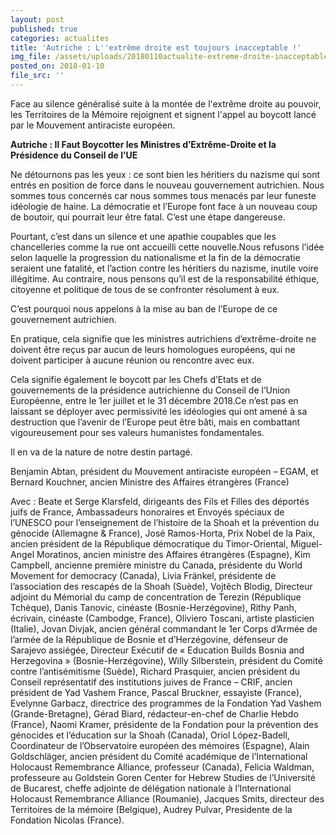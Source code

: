 ```yaml
---
layout: post
published: true
categories: actualites
title: 'Autriche : L''extrême droite est toujours inacceptable !'
img_file: /assets/uploads/20180110actualite-extreme-droite-inacceptable.jpg
posted_on: 2018-01-10
file_src: ''
---
```

Face au silence généralisé suite à la montée de l'extrême droite au pouvoir, les Territoires de la Mémoire rejoignent et signent l'appel au boycott lancé par le Mouvement antiraciste européen. 

**Autriche : Il Faut Boycotter les Ministres d’Extrême-Droite et la Présidence du Conseil de l’UE**

Ne détournons pas les yeux : ce sont bien les héritiers du nazisme qui sont entrés en position de force dans le nouveau gouvernement autrichien. Nous sommes tous concernés car nous sommes tous menacés par leur funeste idéologie de haine. La démocratie et l’Europe font face à un nouveau coup de boutoir, qui pourrait leur être fatal. C’est une étape dangereuse.

Pourtant, c’est dans un silence et une apathie coupables que les chancelleries comme la rue ont accueilli cette nouvelle.Nous refusons l’idée selon laquelle la progression du nationalisme et la fin de la démocratie seraient une fatalité, et l’action contre les héritiers du nazisme, inutile voire illégitime. Au contraire, nous pensons qu’il est de la responsabilité éthique, citoyenne et politique de tous de se confronter résolument à eux.

C’est pourquoi nous appelons à la mise au ban de l’Europe de ce gouvernement autrichien.

En pratique, cela signifie que les ministres autrichiens d’extrême-droite ne doivent être reçus par aucun de leurs homologues européens, qui ne doivent participer à aucune réunion ou rencontre avec eux.

Cela signifie également le boycott par les Chefs d’Etats et de gouvernements de la présidence autrichienne du Conseil de l’Union Européenne, entre le 1er juillet et le 31 décembre 2018.Ce n’est pas en laissant se déployer avec permissivité les idéologies qui ont amené à sa destruction que l’avenir de l’Europe peut être bâti, mais en combattant vigoureusement pour ses valeurs humanistes fondamentales.

Il en va de la nature de notre destin partagé.

Benjamin Abtan, président du Mouvement antiraciste européen – EGAM, et Bernard Kouchner, ancien Ministre des Affaires étrangères (France)

Avec : Beate et Serge Klarsfeld, dirigeants des Fils et Filles des déportés juifs de France, Ambassadeurs honoraires et Envoyés spéciaux de l’UNESCO pour l’enseignement de l’histoire de la Shoah et la prévention du génocide (Allemagne & France), José Ramos-Horta, Prix Nobel de la Paix, ancien président de la République démocratique du Timor-Oriental, Miguel-Angel Moratinos, ancien ministre des Affaires étrangères (Espagne), Kim Campbell, ancienne première ministre du Canada, présidente du World Movement for democracy (Canada), Livia Fränkel, présidente de l’association des rescapés de la Shoah (Suède), Vojtěch Blodig, Directeur adjoint du Mémorial du camp de concentration de Terezin (République Tchèque), Danis Tanovic, cinéaste (Bosnie-Herzégovine), Rithy Panh, écrivain, cinéaste (Cambodge, France), Oliviero Toscani, artiste plasticien (Italie), Jovan Divjak, ancien général commandant le 1er Corps d’Armée de l’armée de la République de Bosnie et d’Herzégovine, défenseur de Sarajevo assiégée, Directeur Exécutif de « Education Builds Bosnia and Herzegovina » (Bosnie-Herzégovine), Willy Silberstein, président du Comité contre l’antisémitisme (Suède), Richard Prasquier, ancien président du Conseil représentatif des institutions juives de France – CRIF, ancien président de Yad Vashem France, Pascal Bruckner, essayiste (France), Evelynne Garbacz, directrice des programmes de la Fondation Yad Vashem (Grande-Bretagne), Gérad Biard, rédacteur-en-chef de Charlie Hebdo (France), Naomi Kramer, présidente de la Fondation pour la prévention des génocides et l’éducation sur la Shoah (Canada), Oriol López-Badell, Coordinateur de l’Observatoire européen des mémoires (Espagne),  Alain Goldschläger, ancien président du Comité académique de l’International Holocaust Remembrance Alliance, professeur (Canada), Felicia Waldman, professeure au Goldstein Goren Center for Hebrew Studies de l’Université de Bucarest, cheffe adjointe de délégation nationale à l’International Holocaust Remembrance Alliance (Roumanie), Jacques Smits, directeur des Territoires de la mémoire (Belgique), Audrey Pulvar, Presidente de la Fondation Nicolas (France).
